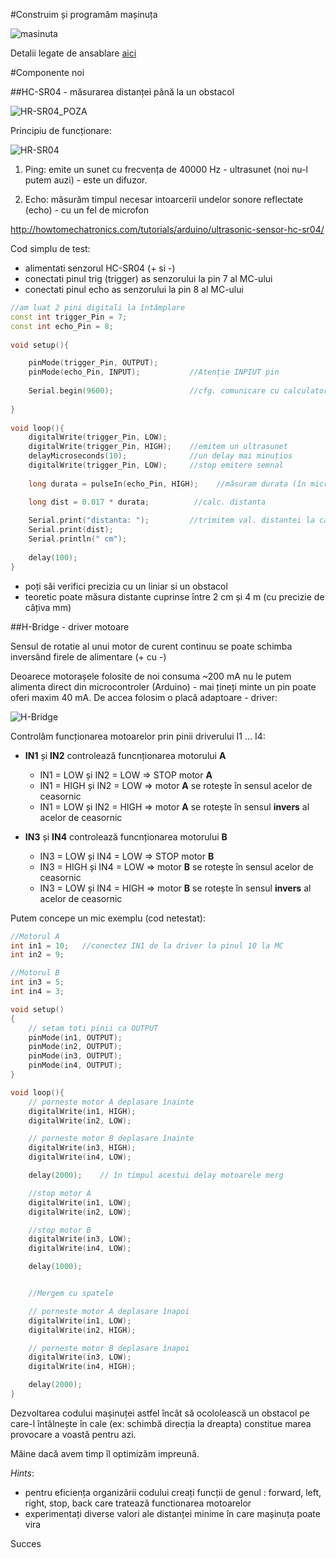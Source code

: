 #Construim și programăm mașinuța

![masinuta](img/img_12_small.jpg)

Detalii legate de ansablare [aici](Ansamblare.md)

#Componente noi

##HC-SR04 - măsurarea distanței până la un obstacol

![HR-SR04_POZA](img/HC-SR04.jpg)

Principiu de funcționare:

![HR-SR04](img/Ultrasonic-Sensor-Equasions.png)

1. Ping:  emite un sunet cu frecvența de 40000 Hz - ultrasunet (noi nu-l putem auzi) - este un difuzor.

2. Echo: măsurăm timpul necesar intoarcerii undelor sonore reflectate (echo) - cu un fel de microfon
 
http://howtomechatronics.com/tutorials/arduino/ultrasonic-sensor-hc-sr04/

Cod simplu de test:
 - alimentati senzorul HC-SR04 (+ si -)
 - conectati pinul trig (trigger) as senzorului la pin 7 al MC-ului
 - conectati pinul echo as senzorului la pin 8 al MC-ului

``` c++
//am luat 2 pini digitali la întâmplare
const int trigger_Pin = 7;  
const int echo_Pin = 8;
 
void setup(){

    pinMode(trigger_Pin, OUTPUT);
    pinMode(echo_Pin, INPUT);           //Atenție INPIUT pin
  
    Serial.begin(9600);                 //cfg. comunicare cu calculatorul
  
}
 
void loop(){
    digitalWrite(trigger_Pin, LOW);
    digitalWrite(trigger_Pin, HIGH);    //emitem un ultrasunet
    delayMicroseconds(10);              //un delay mai minuțios    
    digitalWrite(trigger_Pin, LOW);     //stop emitere semnal
    
    long durata = pulseIn(echo_Pin, HIGH);    //măsuram durata (în microsec) 

    long dist = 0.017 * durata;          //calc. distanta 
    
    Serial.print("distanta: ");         //trimitem val. distantei la calculator
    Serial.print(dist);
    Serial.println(" cm");
    
    delay(100);
}
```

 - poți săi verifici precizia cu un liniar si un obstacol 
 - teoretic poate măsura distante cuprinse între 2 cm și 4 m (cu precizie de câțiva mm)

##H-Bridge - driver motoare

Sensul de rotatie al unui motor de curent continuu se poate schimba inversând firele de alimentare (+ cu -)

Deoarece motorașele folosite de noi consuma ~200 mA nu le putem alimenta direct din microcontroler (Arduino) - mai țineți minte un pin poate oferi maxim 40 mA. De accea folosim o placă adaptoare - driver:

 ![H-Bridge](img/H-Bridge.jpg)

Controlăm funcționarea motoarelor prin pinii driverului I1 ... I4:

- **IN1** și **IN2** controlează funcnționarea motorului **A** 
    - IN1 = LOW și IN2 = LOW => STOP motor **A**
    - IN1 = HIGH și IN2 = LOW => motor **A** se rotește în sensul acelor de ceasornic
    - IN1 = LOW și IN2 = HIGH => motor **A** se rotește în sensul **invers** al acelor de ceasornic
    
- **IN3** și **IN4** controlează funcnționarea motorului **B**
    - IN3 = LOW și IN4 = LOW => STOP motor **B**
    - IN3 = HIGH și IN4 = LOW => motor **B** se rotește în sensul acelor de ceasornic
    - IN3 = LOW și IN4 = HIGH => motor **B** se rotește în sensul **invers** al acelor de ceasornic

Putem concepe un mic exemplu (cod netestat):

``` c++
//Motorul A
int in1 = 10;   //conectez IN1 de la driver la pinul 10 la MC
int in2 = 9;  

//Motorul B
int in3 = 5;
int in4 = 3;

void setup()
{
    // setam toti pinii ca OUTPUT
    pinMode(in1, OUTPUT);
    pinMode(in2, OUTPUT);
    pinMode(in3, OUTPUT);
    pinMode(in4, OUTPUT);
}

void loop(){
    // porneste motor A deplasare înainte 
    digitalWrite(in1, HIGH);
    digitalWrite(in2, LOW);

    // porneste motor B deplasare înainte 
    digitalWrite(in3, HIGH);
    digitalWrite(in4, LOW);

    delay(2000);    // în timpul acestui delay motoarele merg 

    //stop motor A 
    digitalWrite(in1, LOW);
    digitalWrite(in2, LOW);

    //stop motor B 
    digitalWrite(in3, LOW);
    digitalWrite(in4, LOW);

    delay(1000);


    //Mergem cu spatele 

    // porneste motor A deplasare înapoi 
    digitalWrite(in1, LOW);
    digitalWrite(in2, HIGH);

    // porneste motor B deplasare înapoi 
    digitalWrite(in3, LOW);
    digitalWrite(in4, HIGH);

    delay(2000);    
}
```


Dezvoltarea codului mașinuței astfel încât să ocololească un obstacol pe care-l întâlnește în cale (ex: schimbă direcția la dreapta) constitue marea provocare a voastă pentru azi.

Măine dacă avem timp îl optimizăm impreună.

_Hints_: 
  - pentru eficiența organizării codului creați funcții de genul : forward, left, right, stop, back care tratează functionarea motoarelor
  - experimentați diverse valori ale distanței minime în care mașinuța poate vira

Succes
